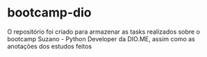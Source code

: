 # bootcamp-dio
O repositório foi criado para armazenar as tasks realizados sobre o bootcamp Suzano - Python Developer da DIO.ME, assim como as anotações dos estudos feitos
